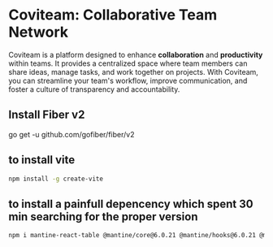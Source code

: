 # Coviteam: Collaborative Team Network

Coviteam is a platform designed to enhance **collaboration** and **productivity** within teams. It provides a centralized space where team members can share ideas, manage tasks, and work together on projects. With Coviteam, you can streamline your team's workflow, improve communication, and foster a culture of transparency and accountability.

## Install Fiber v2
go get -u github.com/gofiber/fiber/v2

## to install vite
```bash
npm install -g create-vite
```
## to install a painfull depencency which spent 30 min searching for the proper version
```bash  
npm i mantine-react-table @mantine/core@6.0.21 @mantine/hooks@6.0.21 @mantine/dates@6.0.21 @emotion/react @tabler/icons-react dayjs
```